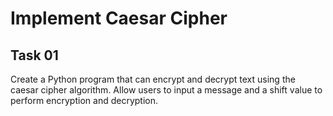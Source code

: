# Implement Caesar Cipher
## Task 01

Create a Python program that can encrypt and decrypt text using the caesar cipher algorithm.
Allow users to input a message and a shift value to perform encryption and decryption.
